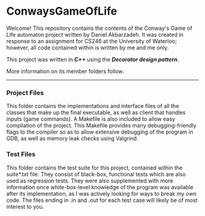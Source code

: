 # ConwaysGameOfLife

Welcome!
This repository contains the contents of the Conway's Game of Life automaton project written by Daniel Akbarzadeh. It was created in response to an assignment for CS246 at the University of Waterloo; however, all code contained within is written by me and me only.

This project was written in ___C++___ using the ___Decorator design pattern___.

More information on its member folders follow.

---
### Project Files
This folder contains the implementations and interface files of all the classes that make up the final executable, as well as client that handles inputs (game commands). 
A Makefile is also included to allow easy compilation of the project. This Makefile provides many debugging-friendly flags to the compiler so as to allow extensive debugging of the program in GDB, as well as memory leak checks using Valgrind.

### Test Files
This folder contains the test suite for this project, contained within the suite*.txt file. They consist of black-box, functional tests which are also used as regression tests. They were also supplemented with more information once white-box-level knowledge of the program was available after its implementation, as I was actively looking for ways to break my own code. The files ending in .in and .out for each test case will likely be of most interest to you.
